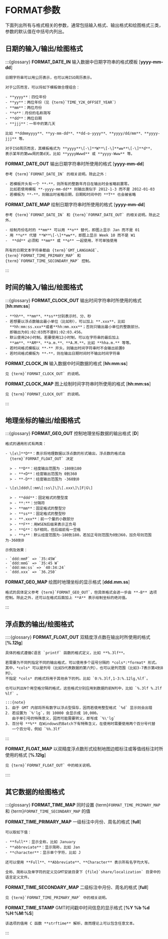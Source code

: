 # FORMAT参数

下面列出所有与格式相关的参数，通常包括输入格式、输出格式和绘图格式三类，
参数的默认值在中括号内列出。

## 日期的输入/输出/绘图格式

:::{glossary}
**FORMAT_DATE_IN**
    输入数据中日期字符串的格式模板 \[**yyyy-mm-dd**\]

    日期字符串可以用公历表示，也可以用ISO周历表示。

    对于公历而言，可以将如下模板做合理组合：

    - **yyyy**：四位年份
    - **yy**：两位年份（见 {term}`TIME_Y2K_OFFSET_YEAR`）
    - **mm**：两位月份
    - **o**：月份的名称简写
    - **dd**：两位日期
    - **jjj**：一年中的第几天

    比如 **ddmmyyyy**、**yy-mm-dd**、**dd-o-yyyy**、**yyyy/dd/mm**、**yyyy-jjj** 等。

    对于ISO周历而言，其模板格式为 **yyyy**\[-\]**W**\[-\]**ww**\[-\]**d**，
    表示某年的第ww周的第d天。比如 **yyyyWwwd** 或 **yyyy-Www** 等。

**FORMAT_DATE_OUT**
    输出日期字符串时所使用的格式 \[**yyyy-mm-dd**\]

    参考 {term}`FORMAT_DATE_IN` 的相关说明。除此之外：

    - 若模板开头有一个 **-**，则所有的整数年月日在输出时会省略前置零。
      比如若使用模板 **-yyyy-mm-dd** 则输出类似于 2012-1-3 而不是 2012-01-03
    - 若模板为 **-**，则输出时省略日期，日期和时间中的 **T** 也会被省略

**FORMAT_DATE_MAP**
    绘制日期字符串时所使用的格式 \[**yyyy-mm-dd**\]

    参考 {term}`FORMAT_DATE_IN` 和 {term}`FORMAT_DATE_OUT` 的相关说明。除此之外，

    - 绘制月份名时的 **mm** 可以用 **o** 替代，即图上显示 Jan 而不是 01
    - 用 **u** 代替 **W**\[-\]**ww**，即图上显示 Week 10 而不是 W1
    -  **dd** 必须和 **mm** 或 **o** 一起使用，不可单独使用

    所有的日期文本字符串都由 {term}`GMT_LANGUAGE`、{term}`FORMAT_TIME_PRIMARY_MAP` 和
    {term}`FORMAT_TIME_SECONDARY_MAP` 控制。
:::

## 时间的输入/输出/绘图格式

:::{glossary}
**FORMAT_CLOCK_OUT**
    输出时间字符串时所使用的格式 \[**hh:mm:ss**\]

    - **hh**、**mm**、**ss**分别表示时、分、秒
    - 若想要以浮点数输出最小单位（比如秒），可以加上 **.xxx**，比如
      **hh:mm:ss.xxx**或者**hh:mm.xxx**；否则只输出最小单位的整数部分。
      即输出为01:02:03而不是01:02:03.456。
    - 默认使用24小时制。若要使用12小时制，可以在字符串的最后加上
      **am**、**AM**、**a.m.**、**A.M.**。比如 **hha.m.** 等等。
    - 若时间格式模板以 **-** 开头，则输出时间字符串时不会输出前置0
    - 若时间格式模板为 **-**，则在输出日期时间时不输出时间字符串

**FORMAT_CLOCK_IN**
    输入数据中时间数据的格式 \[**hh:mm:ss**\]

    见 {term}`FORMAT_CLOCK_OUT` 的说明。

**FORMAT_CLOCK_MAP**
    图上绘制时间字符串时所使用的格式 \[**hh:mm:ss**\]

    见 {term}`FORMAT_CLOCK_OUT` 的说明。
:::

## 地理坐标的输出/绘图格式

:::{glossary}
**FORMAT_GEO_OUT**
    控制地理坐标数据的输出格式 \[**D**\]

    格式的通用形式有两类：

    - \[±\]**D**：表示将地理数据以浮点数的形式输出，浮点数的格式由
      {term}`FORMAT_FLOAT_OUT` 决定

      > - **D**：经度输出范围为 -180到180
      > - **+D**：经度输出范围为 0到360
      > - **-D**：经度输出范围为 -360到0

    - \[±\]ddd\[:mm\[:ss\]\]\[.xxx\]\[F|G\]

      > - **ddd**：固定格式的整型度
      > - **:**：分隔符
      > - **mm**：固定格式的整型分
      > - **ss**：固定格式的整型秒
      > - **.xxx**：前一个量的小数部分
      > - **F**：用WSEN后缀来表示正负号
      > - **G**：与F相同，但后缀前有一空格
      > - **±**：默认经度范围为-180到180，若加正号则范围为0到360，加负号则范围为-360到0

    示例及效果：

    - `ddd:mmF` => `35:45W`
    - `ddd:mmG` => `35:45 W`
    - `ddd:mm:ss` => `40:34:24`
    - `ddd.xxx` => `36.250`

**FORMAT_GEO_MAP**
    绘图时地理坐标的显示格式 \[**ddd.mm.ss**\]

    格式的具体定义参考 {term}`FORMAT_GEO_OUT`，但具体格式会进一步由 **-B** 选项
    控制。除此之外，还可以在格式后面加上 **A** 表示绘制坐标的绝对值。
:::

## 浮点数的输出/绘图格式

::::{glossary}
**FORMAT_FLOAT_OUT**
    双精度浮点数在输出时所使用的格式 \[**%.12lg**\]

    具体的格式遵循C语言 `printf` 函数的格式定义，比如 **%.3lf**。

    若需要为不同列指定不同的输出格式，可以使用多个逗号分隔的 *cols*:*format* 形式。
    其中，*cols* 可以是列号（比如5代表数据的第六列），也可以是列范围（比如3-7表示第4到8列），
    不指定 *cols* 的格式将用于其他余下的列。比如 `0:%.3lf,1-3:%.12lg,%lf`。

    也可以列出N个用空格分隔的格式，这些格式分别应用到数据的前N列中，比如 `%.3lf %.2lf %lf` 。

    :::{note}
    1. 由于 GMT 内部将所有数字以浮点型保存，因而若使用整型格式 `%d` 显示则会出错
    2. 若设置为 `%'lg`，则 10000 会显示成 10,000。
       由于单引号的特殊意义，因而可能需要转义，即写成 `%\'lg`
    3. 百分号 **%** 在Windows的Batch下有特殊含义，在使用时需要使用两个百分号代替
       一个百分号，例如 `%%.3lf`
  :::

**FORMAT_FLOAT_MAP**
    以双精度浮点数形式绘制地图边框标注或等值线标注时所使用的格式 \[**%.12lg**\]

    见 {term}`FORMAT_FLOAT_OUT` 中的相关说明。
::::

## 其它数据的绘图格式

:::{glossary}
**FORMAT_TIME_MAP**
    同时设置 {term}`FORMAT_TIME_PRIMARY_MAP` 和 {term}`FORMAT_TIME_SECONDARY_MAP` 的值

**FORMAT_TIME_PRIMARY_MAP**
    一级标注中月份、周名的格式 \[**full**\]

    可以取如下值：

    - **full**：显示全称，比如 January
    - **abbreviate**：显示简称，比如 Jan
    - **character**：显示单个字符，比如 J

    还可以使用 **Full**、**Abbreviate**、**Character** 表示所有名字均大写。

    全称、简称以及单字符的定义见GMT安装目录下 {file}`share/localization` 目录中的
    语言定义文件。

**FORMAT_TIME_SECONDARY_MAP**
    二级标注中月份、周名的格式 \[**full**\]

    见 {term}`FORMAT_TIME_PRIMARY_MAP` 中的相关说明。

**FORMAT_TIME_STAMP**
    GMT时间戳中时间信息的显示格式 \[**%Y %b %d %H:%M:%S**\]

    该选项的值用 C 函数 **strftime** 解析，故而理论上可以包含任意文本。
:::
